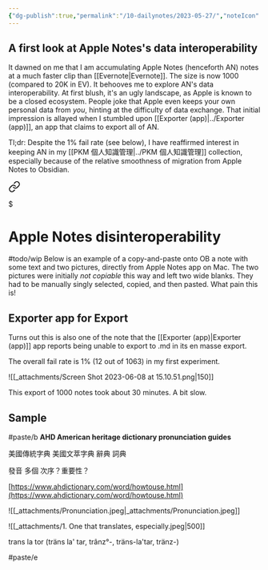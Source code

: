 ```yaml
---
{"dg-publish":true,"permalink":"/10-dailynotes/2023-05-27/","noteIcon":"2"}
---
```


## A first look at Apple Notes's data interoperability

It dawned on me that I am accumulating Apple Notes (henceforth AN) notes at a much faster clip than [[Evernote\|Evernote]]. The size is now 1000 (compared to 20K in EV). It behooves me to explore AN's data interoperability. At first blush, it's an ugly landscape, as Apple is known to be a closed ecosystem. People joke that Apple even keeps your own personal data from *you*, hinting at the difficulty of data exchange. That initial impression is allayed when I stumbled upon [[Exporter (app)\|../Exporter (app)]], an app that claims to export all of AN.

Tl;dr: Despite the 1% fail rate (see below), I have reaffirmed interest in keeping AN in my [[PKM 個人知識管理\|../PKM 個人知識管理]] collection, especially because of the relative smoothness of migration from Apple Notes to Obsidian.


<div class="transclusion internal-embed is-loaded"><a class="markdown-embed-link" href="/apple-notes-disinteroperability/" aria-label="Open link"><svg xmlns="http://www.w3.org/2000/svg" width="24" height="24" viewBox="0 0 24 24" fill="none" stroke="currentColor" stroke-width="2" stroke-linecap="round" stroke-linejoin="round" class="svg-icon lucide-link"><path d="M10 13a5 5 0 0 0 7.54.54l3-3a5 5 0 0 0-7.07-7.07l-1.72 1.71"></path><path d="M14 11a5 5 0 0 0-7.54-.54l-3 3a5 5 0 0 0 7.07 7.07l1.71-1.71"></path></svg></a><div class="markdown-embed">

$<div class="markdown-embed-title">

# Apple Notes disinteroperability

</div>



#todo/wip
Below is an example of a copy-and-paste onto OB a note with some text and two pictures, directly from Apple Notes app on Mac. The two pictures were initially *not copiable* this way and left two wide blanks. They had to be manually singly selected, copied, and then pasted. What pain this is! 
## Exporter app for Export

Turns out this is also one of the note that the [[Exporter (app)\|Exporter (app)]] app reports being unable to export to .md in its en masse export.

The overall fail rate is 1% (12 out of 1063) in my first experiment.

![[_attachments/Screen Shot 2023-06-08 at 15.10.51.png\|150]]

This export of 1000 notes took about 30 minutes. A bit slow.

## Sample

#paste/b 
**AHD American heritage dictionary pronunciation guides**

  

美國傳統字典 美國文萃字典 辭典 詞典

發音 多個 次序？重要性？

  

[https://www.ahdictionary.com/word/howtouse.html](https://www.ahdictionary.com/word/howtouse.html)

  
![[_attachments/Pronunciation.jpeg\|_attachments/Pronunciation.jpeg]]
  
![[_attachments/1. One that translates, especially.jpeg\|500]]
  
trans la tor (träns la' tar, trânz°-, träns-la'tar, tränz-)

#paste/e 

</div></div>
